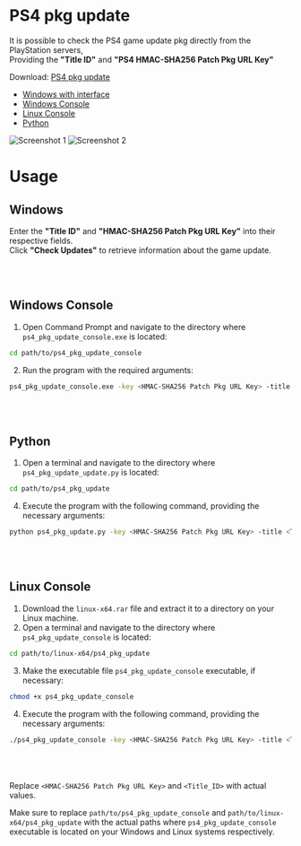 # PS4 pkg update

It is possible to check the PS4 game update pkg directly from the PlayStation servers,  
Providing the **"Title ID"** and **"PS4 HMAC-SHA256 Patch Pkg URL Key"**

Download: [PS4 pkg update](https://github.com/DanielSvoboda/ps4_pkg_update/releases)  
- [Windows with interface](https://github.com/DanielSvoboda/ps4_pkg_update/releases/download/V2.1/ps4_pkg_update.exe)
- [Windows Console](https://github.com/DanielSvoboda/ps4_pkg_update/releases/download/V2.1/ps4_pkg_update_console-Windows.rar) 
- [Linux Console](https://github.com/DanielSvoboda/ps4_pkg_update/releases/download/V2.1/ps4_pkg_update_console-Linux-x64.rar)
- [Python](https://github.com/DanielSvoboda/ps4_pkg_update/releases/download/V2.1/ps4_pkg_update.py)

![Screenshot 1](https://raw.githubusercontent.com/DanielSvoboda/ps4_pkg_update/main/Print1.png)
![Screenshot 2](https://raw.githubusercontent.com/DanielSvoboda/ps4_pkg_update/main/Print2.png)

# Usage

## Windows

Enter the **"Title ID"** and **"HMAC-SHA256 Patch Pkg URL Key"** into their respective fields.  
Click **"Check Updates"** to retrieve information about the game update.

<br><br>
## Windows Console

1. Open Command Prompt and navigate to the directory where `ps4_pkg_update_console.exe` is located:
```bash
cd path/to/ps4_pkg_update_console
```

2. Run the program with the required arguments:
```bash
ps4_pkg_update_console.exe -key <HMAC-SHA256 Patch Pkg URL Key> -title <Title_ID>
```
<br><br>
## Python

1. Open a terminal and navigate to the directory where `ps4_pkg_update_update.py` is located:
```bash
cd path/to/ps4_pkg_update
```
4. Execute the program with the following command, providing the necessary arguments:
```bash
python ps4_pkg_update.py -key <HMAC-SHA256 Patch Pkg URL Key> -title <Title_ID>
```

<br><br>
## Linux Console 

1. Download the `linux-x64.rar` file and extract it to a directory on your Linux machine.
2. Open a terminal and navigate to the directory where `ps4_pkg_update_console` is located:
```bash
cd path/to/linux-x64/ps4_pkg_update
```

3. Make the executable file `ps4_pkg_update_console` executable, if necessary:
```bash
chmod +x ps4_pkg_update_console
```
4. Execute the program with the following command, providing the necessary arguments:
```bash
./ps4_pkg_update_console -key <HMAC-SHA256 Patch Pkg URL Key> -title <Title_ID>
```
<br><br><br>
Replace `<HMAC-SHA256 Patch Pkg URL Key>` and `<Title_ID>` with actual values.

Make sure to replace `path/to/ps4_pkg_update_console` and `path/to/linux-x64/ps4_pkg_update` with the actual paths where `ps4_pkg_update_console` executable is located on your Windows and Linux systems respectively.
